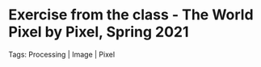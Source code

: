 # Exercise from the class - The World Pixel by Pixel, Spring 2021

Tags: Processing | Image | Pixel
